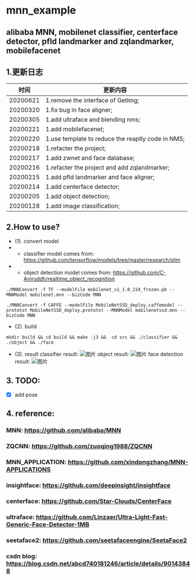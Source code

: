 # mnn_example
## alibaba MNN, mobilenet classifier, centerface detector, pfld landmarker and zqlandmarker, mobilefacenet
## **1.更新日志**
时间|更新内容
--|--
20200621| 1.remove the interface of GetImg;
20200320| 1.fix bug in face aligner;
20200305| 1.add ultraface and blending nms;
20200221| 1.add mobilefacenet;
20200220| 1.use template to reduce the reaptly code in NMS;
20200218| 1.refacter the project;
20200217| 1.add zwnet and face database;
20200216| 1.refacter the project and add zqlandmarker;
20200215| 1.add pfld landmarker and face aligner;
20200214| 1.add centerface detector;
20200205| 1.add object detection;
20200128| 1.add image classification;
## **2.How to use?**
 - (1). convert model
 - - classifier model comes from: https://github.com/tensorflow/models/tree/master/research/slim
 - - object detection model comes from: https://github.com/C-Aniruddh/realtime_object_recognition
```
./MNNConvert -f TF --modelFile mobilenet_v1_1.0_224_frozen.pb --MNNModel mobilenet.mnn --bizCode MNN
```
```
./MNNConvert -f CAFFE --modelFile MobileNetSSD_deploy.caffemodel --prototxt MobileNetSSD_deploy.prototxt --MNNModel mobilenetssd.mnn --bizCode MNN
```
 - (2). build
```
mkdir build && cd build && make -j3 &&  cd src && ./classifier && ./object && ./face
```
 - (3). result 
 classifier result:
![图片](https://github.com/MirrorYuChen/MNN_mobilenet/blob/master/data/images/classify_result.jpg)
 object result:
![图片](https://github.com/MirrorYuChen/MNN_mobilenet/blob/master/data/images/object_result.jpg)
face detection result:
![图片](https://github.com/MirrorYuChen/MNN_mobilenet/blob/master/data/images/face_result.jpg)
## **3. TODO:**
 - [x] add pose
## **4. reference:**
### MNN: https://github.com/alibaba/MNN
### ZQCNN: https://github.com/zuoqing1988/ZQCNN
### MNN_APPLICATION: https://github.com/xindongzhang/MNN-APPLICATIONS
### insightface: https://github.com/deepinsight/insightface
### centerface: https://github.com/Star-Clouds/CenterFace
### ultraface: https://github.com/Linzaer/Ultra-Light-Fast-Generic-Face-Detector-1MB
### seetaface2: https://github.com/seetafaceengine/SeetaFace2
### csdn blog: https://blog.csdn.net/abcd740181246/article/details/90143848
